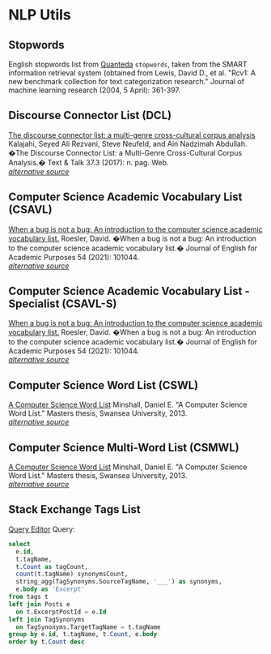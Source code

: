# NLP Utils

## Stopwords
English stopwords list from [Quanteda](https://quanteda.io/reference/stopwords.html) `stopwords`, taken from the SMART information retrieval system (obtained from Lewis, David D., et al. "Rcv1: A new benchmark collection for text categorization research." Journal of machine learning research (2004, 5 April): 361-397.

## Discourse Connector List (DCL)
[The discourse connector list: a multi-genre cross-cultural corpus analysis](https://www.academia.edu/56197786/The_discourse_connector_list_a_multi_genre_cross_cultural_corpus_analysis)
Kalajahi, Seyed Ali Rezvani, Steve Neufeld, and Ain Nadzimah Abdullah. �The Discourse Connector List: a Multi-Genre Cross-Cultural Corpus Analysis.� Text & Talk 37.3 (2017): n. pag. Web.  
[*alternative source*](https://www.eapfoundation.com/vocab/academic/other/dcl/#thedcl)

## Computer Science Academic Vocabulary List (CSAVL)
[When a bug is not a bug: An introduction to the computer science academic vocabulary list.](https://www.semanticscholar.org/paper/When-a-bug-is-not-a-bug%3A-An-introduction-to-the-Roesler/326a8902daa2492165ae5a0e1edf7964775397ef)
Roesler, David. �When a bug is not a bug: An introduction to the computer science academic vocabulary list.� Journal of English for Academic Purposes 54 (2021): 101044.  
[*alternative source*](https://www.eapfoundation.com/vocab/academic/other/csavl/)

## Computer Science Academic Vocabulary List - Specialist (CSAVL-S)
[When a bug is not a bug: An introduction to the computer science academic vocabulary list.](https://www.semanticscholar.org/paper/When-a-bug-is-not-a-bug%3A-An-introduction-to-the-Roesler/326a8902daa2492165ae5a0e1edf7964775397ef)
Roesler, David. �When a bug is not a bug: An introduction to the computer science academic vocabulary list.� Journal of English for Academic Purposes 54 (2021): 101044.  
[*alternative source*](https://www.eapfoundation.com/vocab/academic/other/csavl/)

## Computer Science Word List (CSWL)
[A Computer Science Word List](https://www.baleap.org/wp-content/uploads/2016/03/Daniel-Minshall.pdf)
Minshall, Daniel E. "A Computer Science Word List." Masters thesis, Swansea University, 2013.  
[*alternative source*](https://www.eapfoundation.com/vocab/academic/other/csavl/)  


## Computer Science Multi-Word List (CSMWL)
[A Computer Science Word List](https://www.baleap.org/wp-content/uploads/2016/03/Daniel-Minshall.pdf)
Minshall, Daniel E. "A Computer Science Word List." Masters thesis, Swansea University, 2013.  
[*alternative source*](https://www.eapfoundation.com/vocab/academic/other/csavl/)

## Stack Exchange Tags List
[Query Editor](https://data.stackexchange.com/stackoverflow/query/edit/1602765)
Query:
```SQL
select 
  e.id,
  t.tagName,
  t.Count as tagCount,
  count(t.tagName) synonymsCount,
  string_agg(TagSynonyms.SourceTagName, '___') as synonyms,
  e.body as 'Excerpt'
from tags t
left join Posts e
  on t.ExcerptPostId = e.Id
left join TagSynonyms 
  on TagSynonyms.TargetTagName = t.tagName
group by e.id, t.tagName, t.Count, e.body
order by t.Count desc
```
